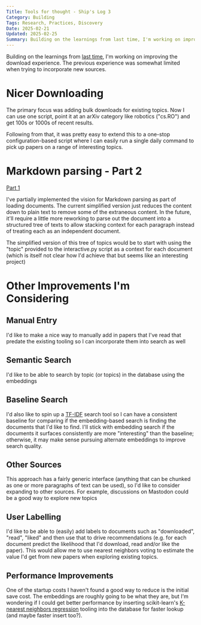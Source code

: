 ```yaml
---
Title: Tools for thought - Ship's Log 3
Category: Building
Tags: Research, Practices, Discovery
Date: 2025-02-21
Updated: 2025-02-25
Summary: Building on the learnings from last time, I'm working on improving the download experience. The previous experience was somewhat limited when trying to incorporate new sources.
---
```


Building on the learnings from 
[last time]({filename}/tools-for-thought-ships-log-02.md), I'm working on
improving the download experience. The previous experience was somewhat limited
when trying to incorporate new sources.

# Nicer Downloading

The primary focus was adding bulk downloads for existing topics. Now I can use
one script, point it at an arXiv category like robotics ("cs.RO") and get 100s
or 1000s of recent results.

Following from that, it was pretty easy to extend this to a one-stop
configuration-based script where I can easily run a single daily command to
pick up papers on a range of interesting topics.

# Markdown parsing - Part 2
[Part 1]({filename}/tools-for-thought-ships-log-01.md#markdown-parsing)

I've partially implemented the vision for Markdown parsing as part of loading
documents. The current simplified version just reduces the content down to
plain text to remove some of the extraneous content. In the future, it'll
require a little more reworking to parse out the document into a structured
tree of texts to allow stacking context for each paragraph instead of treating
each as an independent document.

The simplified version of this tree of topics would be to start with using the
"topic" provided to the interactive.py script as a context for each document
(which is itself not clear how I'd achieve that but seems like an interesting
project)

# Other Improvements I'm Considering

## Manual Entry

I'd like to make a nice way to manually add in papers that I've read that
predate the existing tooling so I can incorporate them into search as well

## Semantic Search

I'd like to be able to search by topic (or topics) in the database using the
embeddings

## Baseline Search

I'd also like to spin up a
[TF-IDF](https://en.wikipedia.org/wiki/Tf%E2%80%93idf) search tool so I can
have a consistent baseline for comparing if the embedding-based search is
finding the documents that I'd like to find. I'll stick with embedding search
if the documents it surfaces consistently are more "interesting" than the
baseline; otherwise, it may make sense pursuing alternate embeddings to improve
search quality.

## Other Sources

This approach has a fairly generic interface (anything that can be chunked as
one or more paragraphs of text can be used), so I'd like to consider expanding
to other sources. For example, discussions on Mastodon could be a good way to
explore new topics

## User Labelling

I'd like to be able to (easily) add labels to documents such as "downloaded",
"read", "liked" and then use that to drive recommendations (e.g. for each
document predict the likelihood that I'd download, read and/or like the paper).
This would allow me to use nearest neighbors voting to estimate the value I'd
get from new papers when exploring existing topics.

## Performance Improvements

One of the startup costs I haven't found a good way to reduce is the initial
save cost. The embeddings are roughly going to be what they are, but I'm
wondering if I could get better performance by inserting scikit-learn's
[K-nearest neighbors regression](https://scikit-learn.org/stable/modules/generated/sklearn.neighbors.KNeighborsRegressor.html)
tooling into the database for faster lookup (and maybe faster insert too?).

